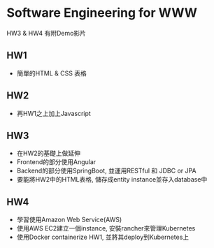 # Software Engineering for WWW
HW3 & HW4 有附Demo影片
## HW1 
* 簡單的HTML & CSS 表格
## HW2 
* 再HW1之上加上Javascript
## HW3 
* 在HW2的基礎上做延伸
* Frontend的部分使用Angular
* Backend的部分使用SpringBoot, 並運用RESTful 和 JDBC or JPA 
* 要能將HW2中的HTML表格, 儲存成entity instance並存入database中
## HW4
* 學習使用Amazon Web Service(AWS)
* 使用AWS EC2建立一個instance, 安裝rancher來管理Kubernetes
* 使用Docker containerize HW1, 並將其deploy到Kubernetes上


